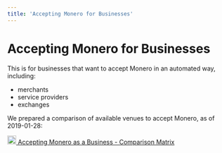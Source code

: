 ```yaml
---
title: 'Accepting Monero for Businesses'
---
```

# Accepting Monero for Businesses

This is for businesses that want to accept Monero in an automated way,
including:

* merchants
* service providers
* exchanges

We prepared a comparison of available venues to accept Monero, as of
2019-01-28:


[<img src="/images/sheets-icon.png" width="20px" height="20px" style="margin-bottom: -4px;" /> Accepting Monero as a Business - Comparison Matrix](/r/accepting-monero-comparison-matrix)
